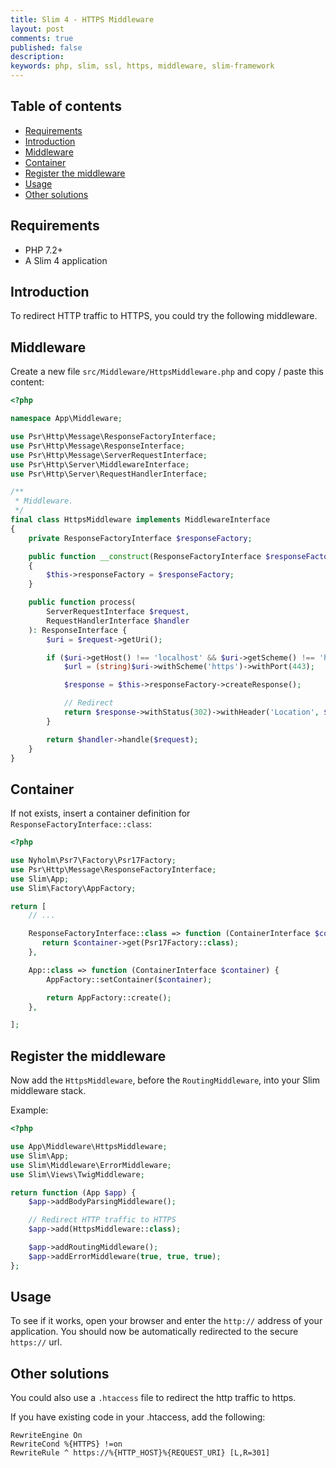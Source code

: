 ```yaml
---
title: Slim 4 - HTTPS Middleware
layout: post
comments: true
published: false
description: 
keywords: php, slim, ssl, https, middleware, slim-framework
---
```


## Table of contents

* [Requirements](#requirements)
* [Introduction](#introduction)
* [Middleware](#middleware)
* [Container](#container)
* [Register the middleware](#register-the-middleware)
* [Usage](#usage)
* [Other solutions](#other-solutions)

## Requirements

* PHP 7.2+
* A Slim 4 application

## Introduction

To redirect HTTP traffic to HTTPS, you could try the following middleware.

## Middleware

Create a new file `src/Middleware/HttpsMiddleware.php` and copy / paste this content:

```php
<?php

namespace App\Middleware;

use Psr\Http\Message\ResponseFactoryInterface;
use Psr\Http\Message\ResponseInterface;
use Psr\Http\Message\ServerRequestInterface;
use Psr\Http\Server\MiddlewareInterface;
use Psr\Http\Server\RequestHandlerInterface;

/**
 * Middleware.
 */
final class HttpsMiddleware implements MiddlewareInterface
{
    private ResponseFactoryInterface $responseFactory;

    public function __construct(ResponseFactoryInterface $responseFactory)
    {
        $this->responseFactory = $responseFactory;
    }

    public function process(
        ServerRequestInterface $request, 
        RequestHandlerInterface $handler
    ): ResponseInterface {
        $uri = $request->getUri();

        if ($uri->getHost() !== 'localhost' && $uri->getScheme() !== 'https') {
            $url = (string)$uri->withScheme('https')->withPort(443);

            $response = $this->responseFactory->createResponse();

            // Redirect
            return $response->withStatus(302)->withHeader('Location', $url);
        }

        return $handler->handle($request);
    }
}

```

## Container

If not exists, insert a container definition for `ResponseFactoryInterface::class`:

```php
<?php

use Nyholm\Psr7\Factory\Psr17Factory;
use Psr\Http\Message\ResponseFactoryInterface;
use Slim\App;
use Slim\Factory\AppFactory;

return [
    // ...

    ResponseFactoryInterface::class => function (ContainerInterface $container) {
       return $container->get(Psr17Factory::class);
    },

    App::class => function (ContainerInterface $container) {
        AppFactory::setContainer($container);

        return AppFactory::create();
    },

];
```

## Register the middleware

Now add the `HttpsMiddleware`, before the `RoutingMiddleware`, into your Slim middleware stack.

Example:

```php
<?php

use App\Middleware\HttpsMiddleware;
use Slim\App;
use Slim\Middleware\ErrorMiddleware;
use Slim\Views\TwigMiddleware;

return function (App $app) {
    $app->addBodyParsingMiddleware();

    // Redirect HTTP traffic to HTTPS
    $app->add(HttpsMiddleware::class);

    $app->addRoutingMiddleware();
    $app->addErrorMiddleware(true, true, true);
};
```

## Usage

To see if it works, open your browser and enter the `http://` address of your application.
You should now be automatically redirected to the secure `https://` url.

## Other solutions

You could also use a `.htaccess` file to redirect the http traffic to https.

If you have existing code in your .htaccess, add the following:

```
RewriteEngine On
RewriteCond %{HTTPS} !=on
RewriteRule ^ https://%{HTTP_HOST}%{REQUEST_URI} [L,R=301]
```